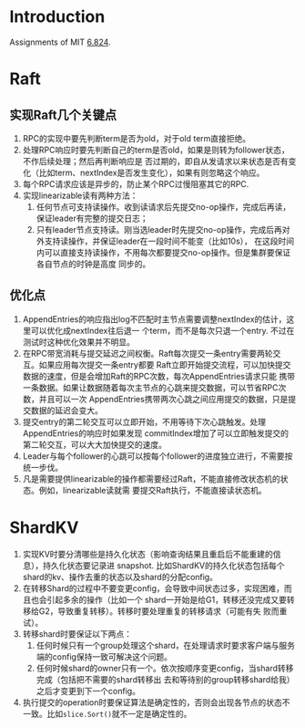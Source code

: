 # Introduction
Assignments of MIT [6.824](https://pdos.csail.mit.edu/6.824/schedule.html).

# Raft 

## 实现Raft几个关键点

1. RPC的实现中要先判断term是否为old，对于old term直接拒绝。
2. 处理RPC响应时要先判断自己的term是否old，如果是则转为follower状态，不作后续处理；然后再判断响应是
   否过期的，即自从发请求以来状态是否有变化（比如term、nextIndex是否发生变化），如果有则忽略这个响应。
3. 每个RPC请求应该是异步的，防止某个RPC过慢阻塞其它的RPC.
4. 实现linearizable读有两种方法：
   1. 任何节点可支持读操作。收到读请求后先提交no-op操作，完成后再读，保证leader有完整的提交日志；
   2. 只有leader节点支持读。刚当选leader时先提交no-op操作，完成后再对外支持读操作，并保证leader在一段时间不能变（比如10s），
      在这段时间内可以直接支持读操作，不用每次都要提交no-op操作。但是集群要保证各自节点的时钟是高度
      同步的。

## 优化点

1. AppendEntries的响应指出log不匹配时主节点需要调整nextIndex的估计，这里可以优化成nextIndex往后退一
   个term，而不是每次只退一个entry. 不过在测试时这种优化效果并不明显。
2. 在RPC带宽消耗与提交延迟之间权衡。Raft每次提交一条entry需要两轮交互。如果应用每次提交一条entry都要
   Raft立即开始提交流程，可以加快提交数据的速度，但是会增加Raft的RPC次数，每次AppendEntries请求只能
   携带一条数据。如果让数据随着每次主节点的心跳来提交数据，可以节省RPC次数，并且可以一次
   AppendEntries携带两次心跳之间应用提交的数据，只是提交数据的延迟会变大。
3. 提交entry的第二轮交互可以立即开始，不用等待下次心跳触发。处理AppendEntries的响应时如果发现
   commitIndex增加了可以立即触发提交的第二轮交互，可以大大加快提交的速度。
4. Leader与每个follower的心跳可以按每个follower的进度独立进行，不需要按统一步伐。
5. 凡是需要提供linearizable的操作都需要经过Raft，不能直接修改状态机的状态。例如，linearizable读就需
   要提交Raft执行，不能直接读状态机。
   
# ShardKV

1. 实现KV时要分清哪些是持久化状态（影响查询结果且重启后不能重建的信息），持久化状态要记录进
   snapshot. 比如ShardKV的持久化状态包括每个shard的kv、操作去重的状态以及shard的分配config。
2. 在转移Shard的过程中不要变更config，会导致中间状态过多，实现困难，而且也会引起多余的操作（比如一个
   shard一开始是给G1，转移还没完成又要转移给G2，导致重复转移）。转移时要处理重复的转移请求（可能有失
   败而重试）。
3. 转移shard时要保证以下两点：
   1. 任何时候只有一个group处理这个shard，在处理请求时要求客户端与服务端的config保持一致可解决这个问题。
   2. 任何时候shard的owner只有一个。依次按顺序变更config，当shard转移完成（包括把不需要的shard转移出
      去和等待别的group转移shard给我）之后才变更到下一个config。
4. 执行提交的operation时要保证算法是确定性的，否则会出现各节点的状态不一致。比如`slice.Sort()`就不一定是确定性的。
